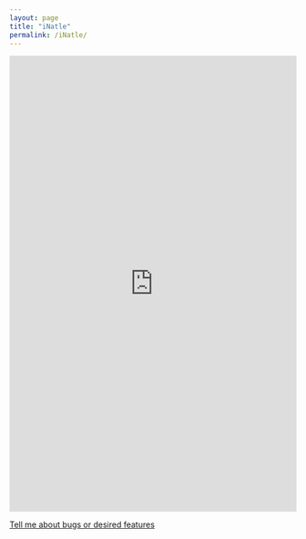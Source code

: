 ```yaml
---
layout: page
title: "iNatle"
permalink: /iNatle/
---
```


<iframe src="https://rmcminds.shinyapps.io/inatle/" style="width: 100%; height: 800px; border: 0; overflow: auto;">
</iframe>

<br>

<a href="https://github.com/rmcminds/iNatle/issues">Tell me about bugs or desired features</a>

